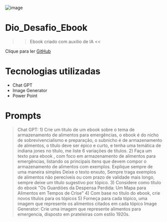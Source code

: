 ![image](https://github.com/user-attachments/assets/b62b24ee-1c43-4a5f-abc2-dcb30c6946df)

# Dio_Desafio_Ebook

>>  Ebook criado com auxilio de IA <<

Clique para ler
[GitHub](https://github.com/reinaldocantidio/Dio_Desafio_Ebook/blob/main/ebook_Alimentos_para_sobrevivencia.pdf)



# Tecnologias utilizadas
- Chat GPT
- Image Generator
- Power Point
  
# Prompts
> Chat GPT: 1) Crie um título de um ebook sobre o tema de armazenamento de alimentos para emergências, o ebook é do nicho de sobrevivencialismo e preparação, o subnicho é de armazenamento de alimentos, o título deve ser épico e curto, e tenha uma temática de indiana jones no título, me liste 6 variações de títulos.
            2) Faça um texto para ebook , com foco em armazenamento de alimentos para emergências, listando os principais itens que devem compor o armazenamento de alimentos com exemplos. Explique sempre de uma maneira simples Deixe o texto enxuto, Sempre traga exemplos de alimentos não perecíveis ou com prazo de validade mais longo, sempre deixe um título sugestivo por tópico.
            3) Considere como título do ebook "Os Guardiões da Despensa Perdida: Um Mapa para Alimentos em Tempos de Crise"
            4) Com base no título do ebook, crie novos títulos para os tópicos
            5) Forneça para cada tópico, uma imagem que represente os alimentos citados em cada tópico
> Image Generator: Crie uma imagem que represente alimentos para emergencia, disposto em prateleiras com estilo 1920s.




